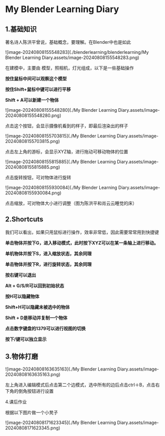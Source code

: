 # My Blender Learning Diary

## 1.基础知识

著名诗人陈洪平曾说，基础概念，要理解。在Blender中也是如此

![image-20240808155548283](./blenderlearning/blenderlearning/My Blender Learning Diary.assets/image-20240808155548283.png)

在建模中，主要由 模型，照相机，灯光组成，以下是一些基础操作

**按住鼠标中间可以观察这个模型**

**按住Shift+鼠标中键可以进行平移**

**Shift + A可以新建一个物体**

![image-20240808155548280](./My Blender Learning Diary.assets/image-20240808155548280.png)

点击这个按钮，会显示摄像机看到的样子，即最后渲染出的样子



![image-20240808155703815](./My Blender Learning Diary.assets/image-20240808155703815.png)

点击左上角的游标，会显示XYZ轴，进行拖动可移动物体的位置



![image-20240808155815885](./My Blender Learning Diary.assets/image-20240808155815885.png)

点击旋转按钮，可对物体进行旋转



![image-20240808155930084](./My Blender Learning Diary.assets/image-20240808155930084.png)

点击缩放，可对物体大小进行调整（图为陈洪平和肖云云睡觉的床）



## 2.Shortcuts

我们可以看出，如果只用鼠标进行操作，效率非常低，因此需要常常用到快捷键

**单击物体并按下G，进入移动模式，此时按下XYZ可以在某一条轴上进行移动。**

**单机物体并按下S，进入缩放状态，其余同理**

**单击物体并按下R，进行旋转状态，其余同理**

**按右键可以退出**

**Alt + G/S/R可以回到初始状态**

**按H可以隐藏物体**

**Shift+H可以隐藏未被选中的物体**

**Shift + D是移动并复制一个物体**

**点击数字键盘的1379可以进行视图的切换**

**按下/键可以独立显示**



## 3.物体打磨

![image-20240808163635163](./My Blender Learning Diary.assets/image-20240808163635163.png)

左上角进入编辑模式后点击第二个边模式，选中所有的边后点击ctrl＋B，点击右下角的倒角按钮进行设置



4.课后作业

根据以下图片做一个小凳子

![image-20240808171623345](./My Blender Learning Diary.assets/image-20240808171623345.png)
